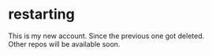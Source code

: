 # restarting
This is my new account. Since the previous one got deleted.
<br>
Other repos will be available soon.

